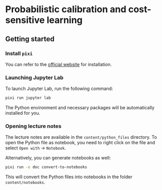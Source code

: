 # Probabilistic calibration and cost-sensitive learning

## Getting started

### Install `pixi`

You can refer to the [official website](https://pixi.sh/latest/#installation) for
installation.

### Launching Jupyter Lab

To launch Jupyter Lab, run the following command:

```bash
pixi run jupyter lab
```

The Python environment and necessary packages will be automatically installed for you.

### Opening lecture notes

The lecture notes are available in the `content/python_files` directory. To open the Python
file as notebook, you need to right click on the file and select
`Open with` -> `Notebook`.

Alternatively, you can generate notebooks as well:

```bash
pixi run -e doc convert-to-notebooks
```

This will convert the Python files into notebooks in the folder `content/notebooks`.

